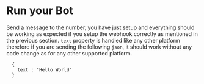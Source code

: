 # Run your Bot

Send a message to the number, you have just setup and everything should be working as expected if you setup the webhook correctly as mentioned in the previous section. `text` property is handled like any other platform therefore if you are sending the following `json`, it should work without any code change as for any other supported platform.

```
  {
    text : "Hello World"
  }

```
